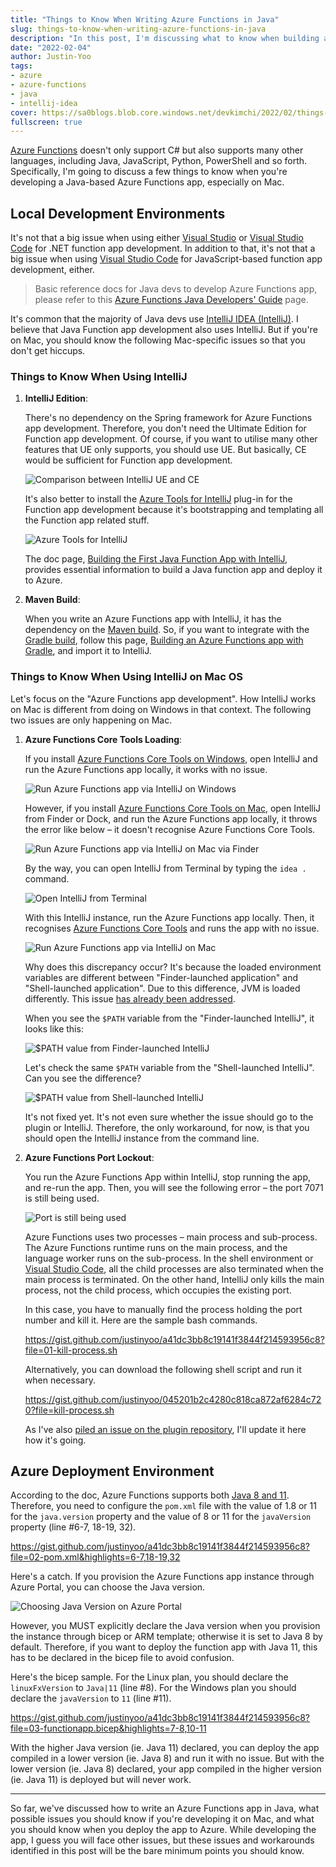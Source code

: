 ```yaml
---
title: "Things to Know When Writing Azure Functions in Java"
slug: things-to-know-when-writing-azure-functions-in-java
description: "In this post, I'm discussing what to know when building and deploying an Azure Functions app in Java."
date: "2022-02-04"
author: Justin-Yoo
tags:
- azure
- azure-functions
- java
- intellij-idea
cover: https://sa0blogs.blob.core.windows.net/devkimchi/2022/02/things-to-know-when-writing-azure-functions-in-java-00.png
fullscreen: true
---
```


[Azure Functions][az fncapp] doesn't only support C# but also supports many other languages, including Java, JavaScript, Python, PowerShell and so forth. Specifically, I'm going to discuss a few things to know when you're developing a Java-based Azure Functions app, especially on Mac.


## Local Development Environments ##

It's not that a big issue when using either [Visual Studio][vs] or [Visual Studio Code][vs code] for .NET function app development. In addition to that, it's not that a big issue when using [Visual Studio Code][vs code] for JavaScript-based function app development, either.

> Basic reference docs for Java devs to develop Azure Functions app, please refer to this [Azure Functions Java Developers' Guide][az fncapp java] page.

It's common that the majority of Java devs use [IntelliJ IDEA (IntelliJ)][intellij]. I believe that Java Function app development also uses IntelliJ. But if you're on Mac, you should know the following Mac-specific issues so that you don't get hiccups.


### Things to Know When Using IntelliJ ###

1. **IntelliJ Edition**:

    There's no dependency on the Spring framework for Azure Functions app development. Therefore, you don't need the Ultimate Edition for Function app development. Of course, if you want to utilise many other features that UE only supports, you should use UE. But basically, CE would be sufficient for Function app development.

    ![Comparison between IntelliJ UE and CE][image-01]

    It's also better to install the [Azure Tools for IntelliJ][intellij az toolkits] plug-in for the Function app development because it's bootstrapping and templating all the Function app related stuff.

    ![Azure Tools for IntelliJ][image-02]

    The doc page, [Building the First Java Function App with IntelliJ][az fncapp java intellij], provides essential information to build a Java function app and deploy it to Azure.

1. **Maven Build**:

    When you write an Azure Functions app with IntelliJ, it has the dependency on the [Maven build][maven]. So, if you want to integrate with the [Gradle build][gradle], follow this page, [Building an Azure Functions app with Gradle][az fncapp java gradle], and import it to IntelliJ.


### Things to Know When Using IntelliJ on Mac OS ###

Let's focus on the "Azure Functions app development". How IntelliJ works on Mac is different from doing on Windows in that context. The following two issues are only happening on Mac.

1. **Azure Functions Core Tools Loading**:

    If you install [Azure Functions Core Tools on Windows][az fncapp core tools win], open IntelliJ and run the Azure Functions app locally, it works with no issue.

    ![Run Azure Functions app via IntelliJ on Windows][image-03]

    However, if you install [Azure Functions Core Tools on Mac][az fncapp core tools mac], open IntelliJ from Finder or Dock, and run the Azure Functions app locally, it throws the error like below &ndash; it doesn't recognise Azure Functions Core Tools.

    ![Run Azure Functions app via IntelliJ on Mac via Finder][image-04]

    By the way, you can open IntelliJ from Terminal by typing the `idea .` command.

    ![Open IntelliJ from Terminal][image-05]

    With this IntelliJ instance, run the Azure Functions app locally. Then, it recognises [Azure Functions Core Tools][az fncapp core tools mac] and runs the app with no issue.

    ![Run Azure Functions app via IntelliJ on Mac][image-06]

    Why does this discrepancy occur? It's because the loaded environment variables are different between "Finder-launched application" and "Shell-launched application". Due to this difference, JVM is loaded differently. This issue [has already been addressed][intellij az toolkits issue 1].

    When you see the `$PATH` variable from the "Finder-launched IntelliJ", it looks like this:

    ![$PATH value from Finder-launched IntelliJ][image-07]

    Let's check the same `$PATH` variable from the "Shell-launched IntelliJ". Can you see the difference?

    ![$PATH value from Shell-launched IntelliJ][image-08]

    It's not fixed yet. It's not even sure whether the issue should go to the plugin or IntelliJ. Therefore, the only workaround, for now, is that you should open the IntelliJ instance from the command line.

1. **Azure Functions Port Lockout**:

    You run the Azure Functions App within IntelliJ, stop running the app, and re-run the app. Then, you will see the following error &ndash; the port 7071 is still being used.

    ![Port is still being used][image-09]

    Azure Functions uses two processes &ndash; main process and sub-process. The Azure Functions runtime runs on the main process, and the language worker runs on the sub-process. In the shell environment or [Visual Studio Code][vs code], all the child processes are also terminated when the main process is terminated. On the other hand, IntelliJ only kills the main process, not the child process, which occupies the existing port.

    In this case, you have to manually find the process holding the port number and kill it. Here are the sample bash commands.

    https://gist.github.com/justinyoo/a41dc3bb8c19141f3844f214593956c8?file=01-kill-process.sh

    Alternatively, you can download the following shell script and run it when necessary.

    https://gist.github.com/justinyoo/045201b2c4280c818ca872af6284c720?file=kill-process.sh

    As I've also [piled an issue on the plugin repository][intellij az toolkits issue 2], I'll update it here how it's going.


## Azure Deployment Environment ##

According to the doc, Azure Functions supports both [Java 8 and 11][az fncapp java version]. Therefore, you need to configure the `pom.xml` file with the value of 1.8 or 11 for the `java.version` property and the value of 8 or 11 for the `javaVersion` property (line #6-7, 18-19, 32).

https://gist.github.com/justinyoo/a41dc3bb8c19141f3844f214593956c8?file=02-pom.xml&highlights=6-7,18-19,32

Here's a catch. If you provision the Azure Functions app instance through Azure Portal, you can choose the Java version.

![Choosing Java Version on Azure Portal][image-10]

However, you MUST explicitly declare the Java version when you provision the instance through bicep or ARM template; otherwise it is set to Java 8 by default. Therefore, if you want to deploy the function app with Java 11, this has to be declared in the bicep file to avoid confusion.

Here's the bicep sample. For the Linux plan, you should declare the `linuxFxVersion` to `Java|11` (line #8). For the Windows plan you should declare the `javaVersion` to `11` (line #11).

https://gist.github.com/justinyoo/a41dc3bb8c19141f3844f214593956c8?file=03-functionapp.bicep&highlights=7-8,10-11

With the higher Java version (ie. Java 11) declared, you can deploy the app compiled in a lower version (ie. Java 8) and run it with no issue. But with the lower version (ie. Java 8) declared, your app compiled in the higher version (ie. Java 11) is deployed but will never work.

---

So far, we've discussed how to write an Azure Functions app in Java, what possible issues you should know if you're developing it on Mac, and what you should know when you deploy the app to Azure. While developing the app, I guess you will face other issues, but these issues and workarounds identified in this post will be the bare minimum points you should know.


[image-01]: https://sa0blogs.blob.core.windows.net/devkimchi/2022/02/things-to-know-when-writing-azure-functions-in-java-01.png
[image-02]: https://sa0blogs.blob.core.windows.net/devkimchi/2022/02/things-to-know-when-writing-azure-functions-in-java-02.png
[image-03]: https://sa0blogs.blob.core.windows.net/devkimchi/2022/02/things-to-know-when-writing-azure-functions-in-java-03.png
[image-04]: https://sa0blogs.blob.core.windows.net/devkimchi/2022/02/things-to-know-when-writing-azure-functions-in-java-04.png
[image-05]: https://sa0blogs.blob.core.windows.net/devkimchi/2022/02/things-to-know-when-writing-azure-functions-in-java-05.png
[image-06]: https://sa0blogs.blob.core.windows.net/devkimchi/2022/02/things-to-know-when-writing-azure-functions-in-java-06.png
[image-07]: https://sa0blogs.blob.core.windows.net/devkimchi/2022/02/things-to-know-when-writing-azure-functions-in-java-07.png
[image-08]: https://sa0blogs.blob.core.windows.net/devkimchi/2022/02/things-to-know-when-writing-azure-functions-in-java-08.png
[image-09]: https://sa0blogs.blob.core.windows.net/devkimchi/2022/02/things-to-know-when-writing-azure-functions-in-java-09.png
[image-10]: https://sa0blogs.blob.core.windows.net/devkimchi/2022/02/things-to-know-when-writing-azure-functions-in-java-10.png


[gh sample]: https://github.com/fusiondevkr/fusiondevkr

[vs]: https://visualstudio.microsoft.com/vs/?WT.mc_id=dotnet-56308-juyoo
[vs code]: https://code.visualstudio.com/?WT.mc_id=dotnet-56308-juyoo

[intellij]: https://www.jetbrains.com/idea/
[intellij az toolkits]: https://plugins.jetbrains.com/plugin/8053-azure-toolkit-for-intellij
[intellij az toolkits issue 1]: https://github.com/microsoft/azure-tools-for-java/issues/6243#issuecomment-1012500771
[intellij az toolkits issue 2]: https://github.com/microsoft/azure-tools-for-java/issues/6374

[maven]: https://maven.apache.org/
[gradle]: https://gradle.org/

[az fncapp]: https://docs.microsoft.com/azure/azure-functions/functions-overview?WT.mc_id=dotnet-56308-juyoo
[az fncapp java]: https://docs.microsoft.com/azure/azure-functions/functions-reference-java?tabs=bash%2Cconsumption&WT.mc_id=dotnet-56308-juyoo
[az fncapp java version]: https://docs.microsoft.com/azure/azure-functions/functions-reference-java?tabs=bash%2Cconsumption&WT.mc_id=dotnet-56308-juyoo#java-versions
[az fncapp java intellij]: https://docs.microsoft.com/azure/azure-functions/functions-create-maven-intellij?WT.mc_id=dotnet-56308-juyoo
[az fncapp java gradle]: https://docs.microsoft.com/azure/azure-functions/functions-create-first-java-gradle?WT.mc_id=dotnet-56308-juyoo
[az fncapp core tools win]: https://docs.microsoft.com/azure/azure-functions/functions-run-local?tabs=v4%2Cwindows%2Cjava%2Cportal%2Cbash%2Ckeda&WT.mc_id=dotnet-56308-juyoo#install-the-azure-functions-core-tools
[az fncapp core tools mac]: https://docs.microsoft.com/azure/azure-functions/functions-run-local?tabs=v4%2Cmacos%2Cjava%2Cportal%2Cbash&WT.mc_id=dotnet-56308-juyoo#install-the-azure-functions-core-tools
